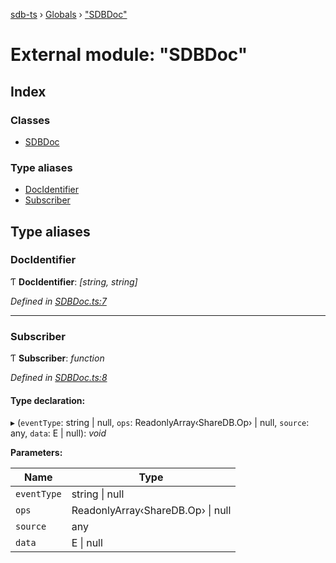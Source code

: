 [sdb-ts](../README.md) › [Globals](../globals.md) › ["SDBDoc"](_sdbdoc_.md)

# External module: "SDBDoc"

## Index

### Classes

* [SDBDoc](../classes/_sdbdoc_.sdbdoc.md)

### Type aliases

* [DocIdentifier](_sdbdoc_.md#docidentifier)
* [Subscriber](_sdbdoc_.md#subscriber)

## Type aliases

###  DocIdentifier

Ƭ **DocIdentifier**: *[string, string]*

*Defined in [SDBDoc.ts:7](https://github.com/soney/sdb-ts/blob/883d85d/src/SDBDoc.ts#L7)*

___

###  Subscriber

Ƭ **Subscriber**: *function*

*Defined in [SDBDoc.ts:8](https://github.com/soney/sdb-ts/blob/883d85d/src/SDBDoc.ts#L8)*

#### Type declaration:

▸ (`eventType`: string | null, `ops`: ReadonlyArray‹ShareDB.Op› | null, `source`: any, `data`: E | null): *void*

**Parameters:**

Name | Type |
------ | ------ |
`eventType` | string &#124; null |
`ops` | ReadonlyArray‹ShareDB.Op› &#124; null |
`source` | any |
`data` | E &#124; null |

